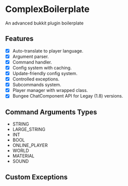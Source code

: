 # ComplexBoilerplate

An advanced bukkit plugin boilerplate

## Features

- [X] Auto-translate to player language.
- [X] Argument parser.
- [X] Command handler.
- [X] Config system with caching.
- [X] Update-friendly config system.
- [X] Controlled exceptions.
- [X] Subcommands system.
- [X] Player manager with wrapped class.
- [X] Bungee ChatComponent API for Legay (1.8) versions.

## Command Arguments Types

- STRING
- LARGE_STRING
- INT
- BOOL
- ONLINE_PLAYER
- WORLD
- MATERIAL
- SOUND

## Custom Exceptions
